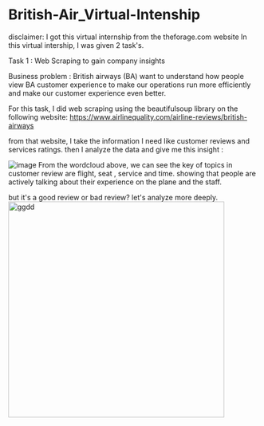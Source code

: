 # British-Air_Virtual-Intenship
disclaimer: I got this virtual internship from the theforage.com website
In this virtual intership, I was given 2 task's.

Task 1 : Web Scraping to gain company insights

Business problem : British airways (BA) want to understand how people view BA customer experience to make our operations run more efficiently and make our customer experience even better.

For this task, I did web scraping using the beautifulsoup library on the following website: https://www.airlinequality.com/airline-reviews/british-airways

from that website, I take the information I need like customer reviews and services ratings. then I analyze the data and give me this insight :


![image](https://github.com/user-attachments/assets/3b035268-c67e-4f56-bc01-3b1dc8cbd97a)
From the wordcloud above, we can see the key of topics in customer review are flight, seat , service and time. showing that people are actively talking about their experience on the plane and the staff.

but it's a good review or bad review? let's analyze more deeply.
<img width="433" alt="ggdd" src="https://github.com/user-attachments/assets/e1e46719-398f-4b63-b433-f05c6462bda1">




